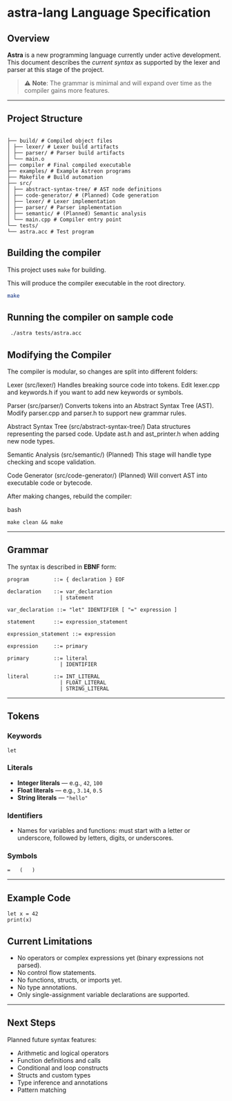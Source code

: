 # astra-lang Language Specification

## Overview
**Astra** is a new programming language currently under active development.  
This document describes the *current syntax* as supported by the lexer and parser at this stage of the project.

> ⚠ **Note**: The grammar is minimal and will expand over time as the compiler gains more features.

---

## Project Structure
```

├── build/ # Compiled object files
│ ├── lexer/ # Lexer build artifacts
│ ├── parser/ # Parser build artifacts
│ └── main.o
├── compiler # Final compiled executable
├── examples/ # Example Astreon programs
├── Makefile # Build automation
├── src/
│ ├── abstract-syntax-tree/ # AST node definitions
│ ├── code-generator/ # (Planned) Code generation
│ ├── lexer/ # Lexer implementation
│ ├── parser/ # Parser implementation
│ ├── semantic/ # (Planned) Semantic analysis
│ └── main.cpp # Compiler entry point
└── tests/
└── astra.acc # Test program

```

## Building the compiler
This project uses `make` for building.

This will produce the compiler executable in the root directory.

```bash
make
```

## Running the compiler on sample code
```bash
 ./astra tests/astra.acc
```


## Modifying the Compiler
The compiler is modular, so changes are split into different folders:

Lexer (src/lexer/)
Handles breaking source code into tokens.
Edit lexer.cpp and keywords.h if you want to add new keywords or symbols.

Parser (src/parser/)
Converts tokens into an Abstract Syntax Tree (AST).
Modify parser.cpp and parser.h to support new grammar rules.

Abstract Syntax Tree (src/abstract-syntax-tree/)
Data structures representing the parsed code.
Update ast.h and ast_printer.h when adding new node types.

Semantic Analysis (src/semantic/)
(Planned) This stage will handle type checking and scope validation.

Code Generator (src/code-generator/)
(Planned) Will convert AST into executable code or bytecode.

After making changes, rebuild the compiler:

bash
```
make clean && make
```

---

## Grammar

The syntax is described in **EBNF** form:

```
program        ::= { declaration } EOF

declaration    ::= var_declaration
                 | statement

var_declaration ::= "let" IDENTIFIER [ "=" expression ]

statement      ::= expression_statement

expression_statement ::= expression

expression     ::= primary

primary        ::= literal
                 | IDENTIFIER

literal        ::= INT_LITERAL
                 | FLOAT_LITERAL
                 | STRING_LITERAL
```

---

## Tokens

### Keywords

```
let
```

### Literals

* **Integer literals** — e.g., `42`, `100`
* **Float literals** — e.g., `3.14`, `0.5`
* **String literals** — `"hello"`

### Identifiers

* Names for variables and functions: must start with a letter or underscore, followed by letters, digits, or underscores.

### Symbols

```
=   (   )
```

---


## Example Code

```astra
let x = 42
print(x)
````


## Current Limitations

* No operators or complex expressions yet (binary expressions not parsed).
* No control flow statements.
* No functions, structs, or imports yet.
* No type annotations.
* Only single-assignment variable declarations are supported.

---

## Next Steps

Planned future syntax features:

* Arithmetic and logical operators
* Function definitions and calls
* Conditional and loop constructs
* Structs and custom types
* Type inference and annotations
* Pattern matching

